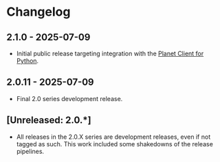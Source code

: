 # Changelog

## 2.1.0 - 2025-07-09
- Initial public release targeting integration with the
  [Planet Client for Python](https://github.com/planetlabs/planet-client-python).

## 2.0.11 - 2025-07-09
- Final 2.0 series development release.

## [Unreleased: 2.0.*]
- All releases in the 2.0.X series are development releases, even if not
  tagged as such. This work included some shakedowns of the release pipelines.
